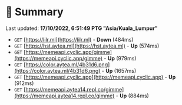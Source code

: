# 📖 Summary
Last updated: **17/10/2022, 6:51:49 PTG "Asia/Kuala_Lumpur"**

- `GET` [https://lilr.ml](https://lilr.ml) - **Down** (484ms)
- `GET` [https://hst.aytea.ml](https://hst.aytea.ml) - **Up** (574ms)
- `GET` [https://memeapi.cyclic.app/gimme](https://memeapi.cyclic.app/gimme) - **Up** (979ms)
- `GET` [https://color.aytea.ml/4b31d6.png](https://color.aytea.ml/4b31d6.png) - **Up** (1657ms)
- `GET` [https://memeapi.cyclic.app](https://memeapi.cyclic.app) - **Up** (912ms)
- `GET` [https://memeapi.aytea14.repl.co/gimme](https://memeapi.aytea14.repl.co/gimme) - **Up** (884ms)
